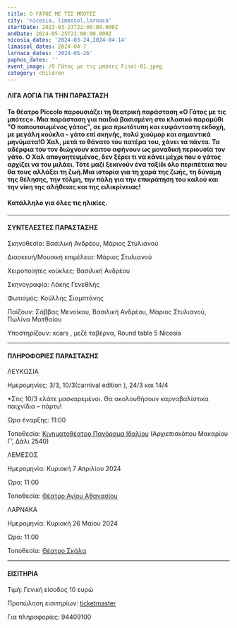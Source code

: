 ```yaml
---
title: Ο ΓΑΤΟΣ ΜΕ ΤΙΣ ΜΠΟΤΕΣ
city: 'nicosia, limassol,larnaca'
startDate: 2023-03-23T22:00:00.000Z
endDate: 2024-05-25T21:00:00.000Z
nicosia_dates: '2024-03-24,2024-04-14'
limassol_dates: 2024-04-7
larnaca_dates: '2024-05-26'
paphos_dates: ''
event_image: /Ο Γάτος με τις μπότες Final-01.jpeg
category: children
---
```


#### ΛΙΓΑ ΛΟΓΙΑ ΓΙΑ ΤΗΝ ΠΑΡΑΣΤΑΣΗ

#### Το θέατρο	Piccolo παρουσιάζει τη θεατρική παράσταση «Ο Γάτος με τις μπότες». Μια παράσταση για παιδιά βασισμένη στο κλασικό παραμύθι "Ο παπουτσωμένος γάτος", σε μια πρωτότυπη και ευφάνταστη εκδοχή, με μεγάλη κούκλα - γάτο επί σκηνής, πολύ χιούμορ και σημαντικά μηνύματα!Ο Χαλ, μετά το θάνατο του πατέρα του, χάνει τα πάντα. Τα αδέρφια του τον διώχνουν καιτου αφήνουν ως μοναδική περιουσία τον γάτο. Ο Χαλ απογοητευμένος, δεν ξέρει τι να κάνει μέχρι που ο γάτος αρχίζει να του μιλάει. Τότε μαζί ξεκινούν ένα ταξίδι όλο περιπέτεια που θα τους αλλάξει τη ζωή.Μια ιστορία για τη χαρά της ζωής, τη δύναμη της θέλησης, την τόλμη, την πάλη για την επικράτηση του καλού και την νίκη της αλήθειας και της ειλικρίνειας!

#### Κατάλληλο για όλες τις ηλικίες.

***

#### ΣΥΝΤΕΛΕΣΤΕΣ ΠΑΡΑΣΤΑΣΗΣ

Σκηνοθεσία: Βασιλική Ανδρέου, Μάριος Στυλιανού

Διασκευή/Μουσική επιμέλεια: Μάριος Στυλιανού

Χειροποίητες κούκλες: Βασιλική Ανδρέου

Σκηνογραφία: Λάκης Γενεθλής

Φωτισμός: Κούλλης Σιαμπτάνης

Παίζουν: Σάββας Μενοίκου, Βασιλική Ανδρέου, Μάριος Στυλιανού, Πωλίνα Ματθαίου

Υποστηρίζουν:	xcars , μεζέ ταβέρνα,	Round table 5 Nicosia

***

#### ΠΛΗΡΟΦΟΡΙΕΣ ΠΑΡΑΣΤΑΣΗΣ

ΛΕΥΚΩΣΙΑ

Ημερομηνίες: 3/3, 10/3(carnival edition ), 24/3 και 14/4

\*Στις 10/3 ελάτε μασκαρεμένοι. Θα ακολουθήσουν καρναβαλίστικα παιχνίδια – πάρτυ!

Ώρα έναρξης: 11:00

Τοποθεσία: [Κινηματοθέατρο Πανόραμα Ιδαλίου](https://www.google.com/maps/place/%CE%9A%CE%B9%CE%BD%CE%B7%CE%BC%CE%B1%CF%84%CE%BF%CE%B8%CE%AD%CE%B1%CF%84%CF%81%CE%BF+%CE%A0%CE%B1%CE%BD%CF%8C%CF%81%CE%B1%CE%BC%CE%B1+%CE%99%CE%B4%CE%B1%CE%BB%CE%AF%CE%BF%CF%85/@35.0246256,33.4182825,17z/data=!3m1!4b1!4m6!3m5!1s0x14de1f9e7b20b091:0x2739c8ae5f8d7c4b!8m2!3d35.0246212!4d33.4208574!16s%2Fg%2F11gf96r53y?entry=ttu) (Αρχιεπισκόπου Μακαρίου Γ’, Δάλι 2540)

ΛΕΜΕΣΟΣ

Ημερομηνία:   Κυριακή 7 Απριλίου 2024

Ώρα: 11:00

Τοποθεσία: [Θέατρο Αγίου Αθανασίου](https://www.google.com/maps/place/Municipal+Theater+Agios+Athanasios/@34.7092022,33.014726,14z/data=!4m10!1m2!2m1!1zzrjOtc6xz4TPgc6_IM6xzrPOuc6_z4UgzrHOuM6xzr3Osc-DzrnOv8-F!3m6!1s0x14e7349df0596631:0x908cd7068501c895!8m2!3d34.7092035!4d33.0497424!15sCirOuM61zrHPhM-Bzr8gzrHOs865zr_PhSDOsc64zrHOvc6xz4POuc6_z4WSAQNhcnTgAQA!16s%2Fg%2F1thszhkd?entry=ttu)

ΛΑΡΝΑΚΑ

Ημερομηνία:   Κυριακή 26 Μαίου 2024

Ώρα: 11:00

Τοποθεσία: [Θέατρο Σκάλα](https://www.google.com/maps/place/Theater+Skala+Larnaka/@34.9191065,33.6297575,17z/data=!3m1!4b1!4m6!3m5!1s0x14e082a6e362e26b:0x800ef26e458168d!8m2!3d34.9191021!4d33.6323324!16s%2Fg%2F11g70j729w?entry=ttu)

***

#### ΕΙΣΙΤΗΡΙΑ

Τιμή: Γενική είσοδος 10 ευρώ

Προπώληση εισιτηρίων:	[ticketmaster](https://www.ticketmaster.cy/showEventInformation.html?idEvent=5547)

Για πληροφορίες: 94409100
